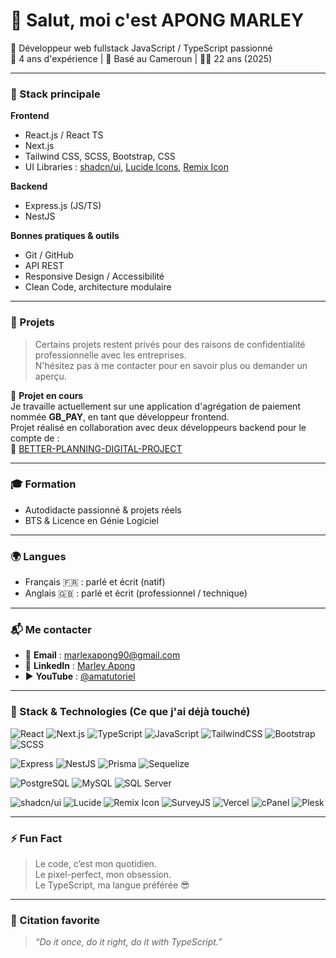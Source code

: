 # 👋 Salut, moi c'est APONG MARLEY

🎯 Développeur web fullstack JavaScript / TypeScript passionné  
💼 4 ans d'expérience | 📍 Basé au Cameroun | 🧑‍💻 22 ans (2025)

---

### 🚀 Stack principale

**Frontend**  
- React.js / React TS  
- Next.js  
- Tailwind CSS, SCSS, Bootstrap, CSS  
- UI Libraries : [shadcn/ui](https://ui.shadcn.com/), [Lucide Icons](https://lucide.dev/), [Remix Icon](https://remixicon.com/)

**Backend**  
- Express.js (JS/TS)  
- NestJS  

**Bonnes pratiques & outils**  
- Git / GitHub  
- API REST  
- Responsive Design / Accessibilité  
- Clean Code, architecture modulaire

---

### 📂 Projets

> Certains projets restent privés pour des raisons de confidentialité professionnelle avec les entreprises.  
> N'hésitez pas à me contacter pour en savoir plus ou demander un aperçu.

🎯 **Projet en cours**  
Je travaille actuellement sur une application d'agrégation de paiement nommée **GB_PAY**, en tant que développeur frontend.  
Projet réalisé en collaboration avec deux développeurs backend pour le compte de :  
🔗 [BETTER-PLANNING-DIGITAL-PROJECT](https://github.com/BETTER-PLANNING-DIGITAL-PROJECT)

---

### 🎓 Formation

- Autodidacte passionné & projets réels  
- BTS & Licence en Génie Logiciel

---

### 🌍 Langues

- Français 🇫🇷 : parlé et écrit (natif)  
- Anglais 🇬🇧 : parlé et écrit (professionnel / technique)

---

### 📬 Me contacter

- 📧 **Email** : marlexapong90@gmail.com  
- 💼 **LinkedIn** : [Marley Apong](https://cm.linkedin.com/in/marley-apong-228550257?trk=people_directory)  
- ▶️ **YouTube** : [@amatutoriel](https://www.youtube.com/@amatutoriel)

---

### 🧱 Stack & Technologies (Ce que j'ai déjà touché)

![React](https://img.shields.io/badge/-React-61DAFB?logo=react&logoColor=white&style=for-the-badge)
![Next.js](https://img.shields.io/badge/-Next.js-000000?logo=next.js&logoColor=white&style=for-the-badge)
![TypeScript](https://img.shields.io/badge/-TypeScript-3178C6?logo=typescript&logoColor=white&style=for-the-badge)
![JavaScript](https://img.shields.io/badge/-JavaScript-F7DF1E?logo=javascript&logoColor=black&style=for-the-badge)
![TailwindCSS](https://img.shields.io/badge/-TailwindCSS-06B6D4?logo=tailwindcss&logoColor=white&style=for-the-badge)
![Bootstrap](https://img.shields.io/badge/-Bootstrap-7952B3?logo=bootstrap&logoColor=white&style=for-the-badge)
![SCSS](https://img.shields.io/badge/-SCSS-CC6699?logo=sass&logoColor=white&style=for-the-badge)

![Express](https://img.shields.io/badge/-Express.js-000000?logo=express&logoColor=white&style=for-the-badge)
![NestJS](https://img.shields.io/badge/-NestJS-E0234E?logo=nestjs&logoColor=white&style=for-the-badge)
![Prisma](https://img.shields.io/badge/-Prisma-2D3748?logo=prisma&logoColor=white&style=for-the-badge)
![Sequelize](https://img.shields.io/badge/-Sequelize-52B0E7?logo=sequelize&logoColor=white&style=for-the-badge)

![PostgreSQL](https://img.shields.io/badge/-PostgreSQL-4169E1?logo=postgresql&logoColor=white&style=for-the-badge)
![MySQL](https://img.shields.io/badge/-MySQL-4479A1?logo=mysql&logoColor=white&style=for-the-badge)
![SQL Server](https://img.shields.io/badge/-SQL%20Server-CC2927?logo=microsoftsqlserver&logoColor=white&style=for-the-badge)

![shadcn/ui](https://img.shields.io/badge/-shadcn/ui-000000?style=for-the-badge)
![Lucide](https://img.shields.io/badge/-Lucide-000000?style=for-the-badge)
![Remix Icon](https://img.shields.io/badge/-Remix%20Icon-000000?style=for-the-badge)
![SurveyJS](https://img.shields.io/badge/-SurveyJS-FF6600?style=for-the-badge)
![Vercel](https://img.shields.io/badge/-Vercel-000000?logo=vercel&logoColor=white&style=for-the-badge)
![cPanel](https://img.shields.io/badge/-cPanel-FF6C2C?style=for-the-badge)
![Plesk](https://img.shields.io/badge/-Plesk-0052CC?style=for-the-badge)


---

### ⚡ Fun Fact

> Le code, c’est mon quotidien.  
> Le pixel-perfect, mon obsession.  
> Le TypeScript, ma langue préférée 😎

---

### 💬 Citation favorite

> *“Do it once, do it right, do it with TypeScript.”*
